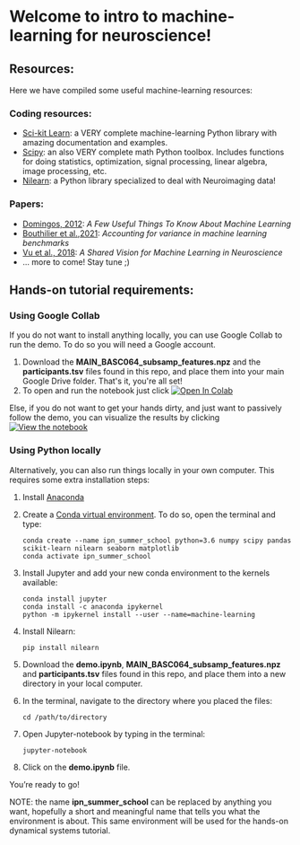 # Welcome to intro to machine-learning for neuroscience!


## Resources:
Here we have compiled some useful machine-learning resources: 

### Coding resources:
* [Sci-kit Learn](https://scikit-learn.org/stable/): a VERY complete machine-learning Python library with amazing documentation and examples. 
* [Scipy](https://docs.scipy.org/doc/scipy/tutorial/index.html): an also VERY complete math Python toolbox. Includes functions for doing statistics, optimization, signal processing, linear algebra, image processing, etc.
* [Nilearn](https://nilearn.github.io/#): a Python library specialized to deal with Neuroimaging data! 

### Papers:
* [Domingos, 2012](https://homes.cs.washington.edu/~pedrod/papers/cacm12.pdf): *A Few Useful Things To Know About Machine Learning*
* [Bouthilier et al.,2021](https://hal.archives-ouvertes.fr/hal-03177159/file/main.pdf): *Accounting for variance in machine learning benchmarks*
* [Vu et al., 2018](https://www.ncbi.nlm.nih.gov/pmc/articles/PMC5815449/pdf/zns1601.pdf): *A Shared Vision for Machine Learning in Neuroscience*
*  ... more to come! Stay tune ;) 

## Hands-on tutorial requirements:
### Using Google Collab
If you do not want to install anything locally, you can use Google Collab to run the demo. To do so you will need a Google account.
1. Download the **MAIN_BASC064_subsamp_features.npz** and the **participants.tsv** files found in this repo, and place them into your main Google Drive folder. That's it, you're all set!
2. To open and run the notebook just click [![Open In Colab](https://colab.research.google.com/assets/colab-badge.svg)](https://colab.research.google.com/github/netneurolab/ipn-summer-school/blob/main/lectures/2021-06-29/13-15/demo.ipynb)

Else, if you do not want to get your hands dirty, and just want to passively follow the demo, you can visualize the results by clicking [![View the notebook](https://img.shields.io/badge/render-nbviewer-orange.svg)](https://nbviewer.jupyter.org/github/netneurolab/ipn-summer-school/blob/main/lectures/2021-06-29/13-15/demo.ipynb?flush_cache=true)

### Using Python locally
Alternatively, you can also run things locally in your own computer. This requires some extra installation steps:

1. Install  [Anaconda](https://www.anaconda.com/products/individual)
2. Create a [Conda virtual environment](https://conda.io/projects/conda/en/latest/user-guide/tasks/manage-environments.html#creating-an-environment-with-commands). To do so, open the terminal and type:
    
    ```
    conda create --name ipn_summer_school python=3.6 numpy scipy pandas scikit-learn nilearn seaborn matplotlib
    conda activate ipn_summer_school
    ```
    
3. Install Jupyter and add your new conda environment to the kernels available:
    
    ```
    conda install jupyter 
    conda install -c anaconda ipykernel
    python -m ipykernel install --user --name=machine-learning
    ```
    
4. Install Nilearn:
    ```
    pip install nilearn
    ```
    
 5. Download the **demo.ipynb**, **MAIN_BASC064_subsamp_features.npz** and **participants.tsv** files found in this repo, and place them into a new directory in your local computer.

 6. In the terminal, navigate to the directory where you placed the files:
 
     ```
     cd /path/to/directory
     ```
 
 7.  Open Jupyter-notebook by typing in the terminal:
     
     ```
     jupyter-notebook
     ```
 8. Click on the **demo.ipynb** file. 
 
You’re ready to go! 

NOTE: the name **ipn_summer_school** can be replaced by anything you want, hopefully a short and meaningful name that tells you what the environment is about.
This same environment will be used for the hands-on dynamical systems tutorial.
